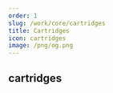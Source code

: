 ```yaml
---
order: 1
slug: /work/core/cartridges
title: Cartridges
icon: cartridges
image: /png/og.png
---
```


## cartridges
